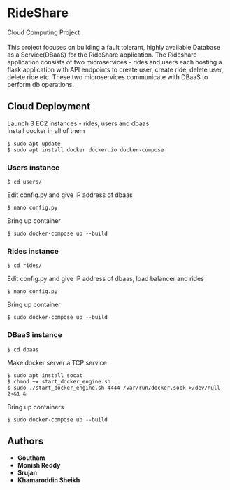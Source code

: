 # RideShare 
Cloud Computing Project\
\
This project focuses on building a fault tolerant, highly available Database as a Service(DBaaS) for the RideShare application. The Rideshare application consists of two microservices - rides and users each hosting a flask application with API endpoints to create user, create ride, delete user, delete ride etc. These two microservices communicate with DBaaS to perform db operations.

## Cloud Deployment
Launch 3 EC2 instances - rides, users and dbaas\
Install docker in all of them
```
$ sudo apt update
$ sudo apt install docker docker.io docker-compose
```
### Users instance
```
$ cd users/
```
Edit config.py and give IP address of dbaas
```
$ nano config.py
```
Bring up container
```
$ sudo docker-compose up --build
```

### Rides instance
```
$ cd rides/
```
Edit config.py and give IP address of dbaas, load balancer and rides
```
$ nano config.py
```
Bring up container
```
$ sudo docker-compose up --build
```

### DBaaS instance
```
$ cd dbaas 
```
Make docker server a TCP service
```
$ sudo apt install socat
$ chmod +x start_docker_engine.sh
$ sudo ./start_docker_engine.sh 4444 /var/run/docker.sock >/dev/null 2>&1 &
```
Bring up containers
```
$ sudo docker-compose up --build
```
## Authors
* **Goutham** 
* **Monish Reddy**
* **Srujan**
* **Khamaroddin Sheikh**
